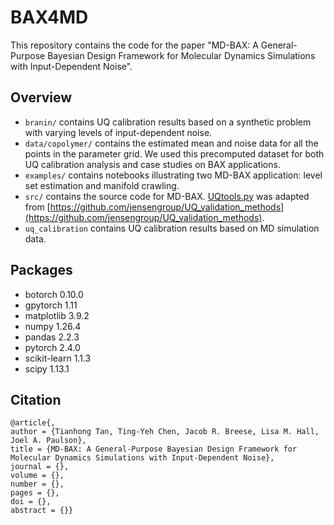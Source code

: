 # BAX4MD
This repository contains the code for the paper "MD-BAX: A General-Purpose Bayesian Design Framework for Molecular Dynamics Simulations with Input-Dependent Noise".

## Overview
- `branin/` contains UQ calibration results based on a synthetic problem with varying levels of input-dependent noise.
- `data/copolymer/` contains the estimated mean and noise data for all the points in the parameter grid. We used this precomputed dataset for both UQ calibration analysis and case studies on BAX applications.
- `examples/` contains notebooks illustrating two MD-BAX application: level set estimation and manifold crawling.
- `src/` contains the source code for MD-BAX. [UQtools.py](./src/UQtools.py) was adapted from [https://github.com/jensengroup/UQ_validation_methods](https://github.com/jensengroup/UQ_validation_methods).
- `uq_calibration` contains UQ calibration results based on MD simulation data.


## Packages
- botorch 0.10.0
- gpytorch 1.11
- matplotlib 3.9.2
- numpy 1.26.4
- pandas 2.2.3
- pytorch 2.4.0 
- scikit-learn 1.1.3
- scipy 1.13.1


## Citation
```
@article{,
author = {Tianhong Tan, Ting-Yeh Chen, Jacob R. Breese, Lisa M. Hall, Joel A. Paulson},
title = {MD-BAX: A General-Purpose Bayesian Design Framework for Molecular Dynamics Simulations with Input-Dependent Noise},
journal = {},
volume = {},
number = {},
pages = {},
doi = {},
abstract = {}}
```
